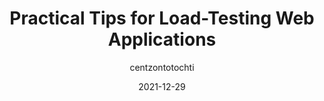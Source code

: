---
author: centzontotochti
date: 2021-12-29
permalink: false
publisher: thepracticaldev
tags:
  - performance
  - testing
  - tips
  - web-apps
target_url: https://calendar.perfplanet.com/2021/practical-tips-load-testing-web-applications/
title: Practical Tips for Load-Testing Web Applications
---